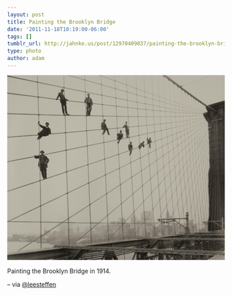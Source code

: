 ```yaml
---
layout: post
title: Painting the Brooklyn Bridge
date: '2011-11-18T10:19:00-06:00'
tags: []
tumblr_url: http://jahnke.us/post/12970409037/painting-the-brooklyn-bridge-in-1914-via
type: photo
author: adam
---
```


![](/media/tumblr_luv6paKFPg1qga9s2o1_1280.png)

Painting the Brooklyn Bridge in 1914.

– via [@leesteffen](http://twitter.com/leesteffen)
